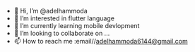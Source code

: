 - 👋 Hi, I’m @adelhammoda
- 👀 I’m interested in flutter language
- 🌱 I’m currently learning mobile devlopment
- 💞️ I’m looking to collaborate on ...
- 📫 How to reach me :email//adelhammoda6144@gmail.com 

<!---
adelhammoda/adelhammoda is a ✨ special ✨ repository because its `README.md` (this file) appears on your GitHub profile.
You can click the Preview link to take a look at your changes.
--->
